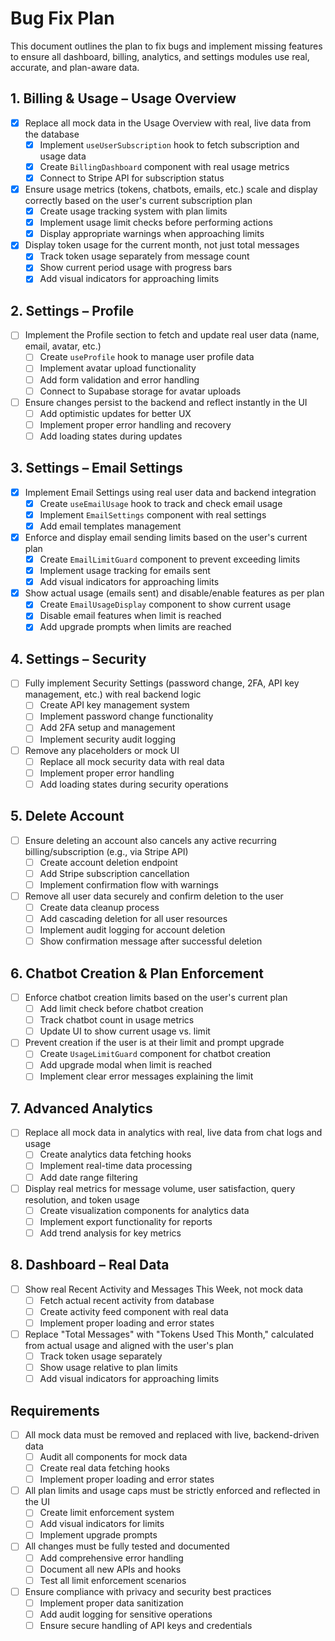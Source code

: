 # Bug Fix Plan

This document outlines the plan to fix bugs and implement missing features to ensure all dashboard, billing, analytics, and settings modules use real, accurate, and plan-aware data.

## 1. Billing & Usage – Usage Overview

- [x] Replace all mock data in the Usage Overview with real, live data from the database
  - [x] Implement `useUserSubscription` hook to fetch subscription and usage data
  - [x] Create `BillingDashboard` component with real usage metrics
  - [x] Connect to Stripe API for subscription status

- [x] Ensure usage metrics (tokens, chatbots, emails, etc.) scale and display correctly based on the user's current subscription plan
  - [x] Create usage tracking system with plan limits
  - [x] Implement usage limit checks before performing actions
  - [x] Display appropriate warnings when approaching limits

- [x] Display token usage for the current month, not just total messages
  - [x] Track token usage separately from message count
  - [x] Show current period usage with progress bars
  - [x] Add visual indicators for approaching limits

## 2. Settings – Profile

- [ ] Implement the Profile section to fetch and update real user data (name, email, avatar, etc.)
  - [ ] Create `useProfile` hook to manage user profile data
  - [ ] Implement avatar upload functionality
  - [ ] Add form validation and error handling
  - [ ] Connect to Supabase storage for avatar uploads

- [ ] Ensure changes persist to the backend and reflect instantly in the UI
  - [ ] Add optimistic updates for better UX
  - [ ] Implement proper error handling and recovery
  - [ ] Add loading states during updates

## 3. Settings – Email Settings

- [x] Implement Email Settings using real user data and backend integration
  - [x] Create `useEmailUsage` hook to track and check email usage
  - [x] Implement `EmailSettings` component with real settings
  - [x] Add email templates management

- [x] Enforce and display email sending limits based on the user's current plan
  - [x] Create `EmailLimitGuard` component to prevent exceeding limits
  - [x] Implement usage tracking for emails sent
  - [x] Add visual indicators for approaching limits

- [x] Show actual usage (emails sent) and disable/enable features as per plan
  - [x] Create `EmailUsageDisplay` component to show current usage
  - [x] Disable email features when limit is reached
  - [x] Add upgrade prompts when limits are reached

## 4. Settings – Security

- [ ] Fully implement Security Settings (password change, 2FA, API key management, etc.) with real backend logic
  - [ ] Create API key management system
  - [ ] Implement password change functionality
  - [ ] Add 2FA setup and management
  - [ ] Implement security audit logging

- [ ] Remove any placeholders or mock UI
  - [ ] Replace all mock security data with real data
  - [ ] Implement proper error handling
  - [ ] Add loading states during security operations

## 5. Delete Account

- [ ] Ensure deleting an account also cancels any active recurring billing/subscription (e.g., via Stripe API)
  - [ ] Create account deletion endpoint
  - [ ] Add Stripe subscription cancellation
  - [ ] Implement confirmation flow with warnings

- [ ] Remove all user data securely and confirm deletion to the user
  - [ ] Create data cleanup process
  - [ ] Add cascading deletion for all user resources
  - [ ] Implement audit logging for account deletion
  - [ ] Show confirmation message after successful deletion

## 6. Chatbot Creation & Plan Enforcement

- [ ] Enforce chatbot creation limits based on the user's current plan
  - [ ] Add limit check before chatbot creation
  - [ ] Track chatbot count in usage metrics
  - [ ] Update UI to show current usage vs. limit

- [ ] Prevent creation if the user is at their limit and prompt upgrade
  - [ ] Create `UsageLimitGuard` component for chatbot creation
  - [ ] Add upgrade modal when limit is reached
  - [ ] Implement clear error messages explaining the limit

## 7. Advanced Analytics

- [ ] Replace all mock data in analytics with real, live data from chat logs and usage
  - [ ] Create analytics data fetching hooks
  - [ ] Implement real-time data processing
  - [ ] Add date range filtering

- [ ] Display real metrics for message volume, user satisfaction, query resolution, and token usage
  - [ ] Create visualization components for analytics data
  - [ ] Implement export functionality for reports
  - [ ] Add trend analysis for key metrics

## 8. Dashboard – Real Data

- [ ] Show real Recent Activity and Messages This Week, not mock data
  - [ ] Fetch actual recent activity from database
  - [ ] Create activity feed component with real data
  - [ ] Implement proper loading and error states

- [ ] Replace "Total Messages" with "Tokens Used This Month," calculated from actual usage and aligned with the user's plan
  - [ ] Track token usage separately
  - [ ] Show usage relative to plan limits
  - [ ] Add visual indicators for approaching limits

## Requirements

- [ ] All mock data must be removed and replaced with live, backend-driven data
  - [ ] Audit all components for mock data
  - [ ] Create real data fetching hooks
  - [ ] Implement proper loading and error states

- [ ] All plan limits and usage caps must be strictly enforced and reflected in the UI
  - [ ] Create limit enforcement system
  - [ ] Add visual indicators for limits
  - [ ] Implement upgrade prompts

- [ ] All changes must be fully tested and documented
  - [ ] Add comprehensive error handling
  - [ ] Document all new APIs and hooks
  - [ ] Test all limit enforcement scenarios

- [ ] Ensure compliance with privacy and security best practices
  - [ ] Implement proper data sanitization
  - [ ] Add audit logging for sensitive operations
  - [ ] Ensure secure handling of API keys and credentials